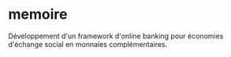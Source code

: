 # memoire
Développement d'un framework d'online banking pour économies d'échange social en monnaies complémentaires.
